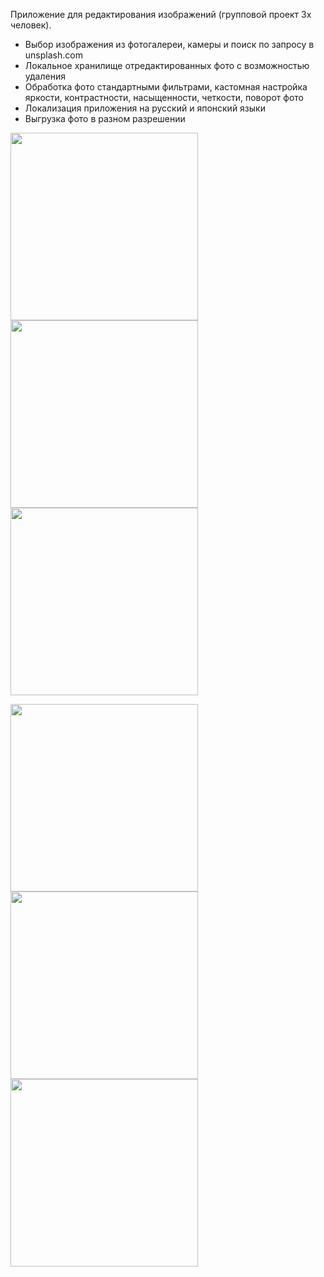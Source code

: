 Приложение для редактирования изображений (групповой проект 3х человек).
* Выбор изображения из фотогалереи, камеры и поиск по запросу в unsplash.com
* Локальное хранилище отредактированных фото с возможностью удаления
* Обработка фото стандартными фильтрами, кастомная настройка яркости, контрастности, насыщенности, четкости, поворот фото
* Локализация приложения на русский и японский языки
* Выгрузка фото в разном разрешении
<p float="left">
  <img src="/Screenshots/IMG_3015.PNG" width="300" />
  <img src="/Screenshots/IMG_3017.PNG" width="300" />
  <img src="/Screenshots/IMG_3018.PNG" width="300" /> 
 </p>
 <p float="left">
  <img src="/Screenshots/IMG_3019.PNG" width="300" />
  <img src="/Screenshots/IMG_3020.PNG" width="300" />
  <img src="/Screenshots/IMG_3021.PNG" width="300" /> 
 </p>

